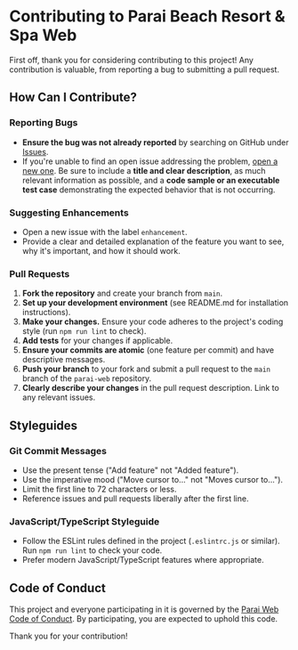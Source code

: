 # Contributing to Parai Beach Resort & Spa Web

First off, thank you for considering contributing to this project! Any contribution is valuable, from reporting a bug to submitting a pull request.

## How Can I Contribute?

### Reporting Bugs

- **Ensure the bug was not already reported** by searching on GitHub under [Issues](https://github.com/recky-a/parai-web/issues).
- If you're unable to find an open issue addressing the problem, [open a new one](https://github.com/recky-a/parai-web/issues/new). Be sure to include a **title and clear description**, as much relevant information as possible, and a **code sample or an executable test case** demonstrating the expected behavior that is not occurring.

### Suggesting Enhancements

- Open a new issue with the label `enhancement`.
- Provide a clear and detailed explanation of the feature you want to see, why it's important, and how it should work.

### Pull Requests

1. **Fork the repository** and create your branch from `main`.
2. **Set up your development environment** (see README.md for installation instructions).
3. **Make your changes.** Ensure your code adheres to the project's coding style (run `npm run lint` to check).
4. **Add tests** for your changes if applicable.
5. **Ensure your commits are atomic** (one feature per commit) and have descriptive messages.
6. **Push your branch** to your fork and submit a pull request to the `main` branch of the `parai-web` repository.
7. **Clearly describe your changes** in the pull request description. Link to any relevant issues.

## Styleguides

### Git Commit Messages

- Use the present tense ("Add feature" not "Added feature").
- Use the imperative mood ("Move cursor to..." not "Moves cursor to...").
- Limit the first line to 72 characters or less.
- Reference issues and pull requests liberally after the first line.

### JavaScript/TypeScript Styleguide

- Follow the ESLint rules defined in the project (`.eslintrc.js` or similar). Run `npm run lint` to check your code.
- Prefer modern JavaScript/TypeScript features where appropriate.

## Code of Conduct

This project and everyone participating in it is governed by the [Parai Web Code of Conduct](CODE_OF_CONDUCT.md). By participating, you are expected to uphold this code.

Thank you for your contribution!

